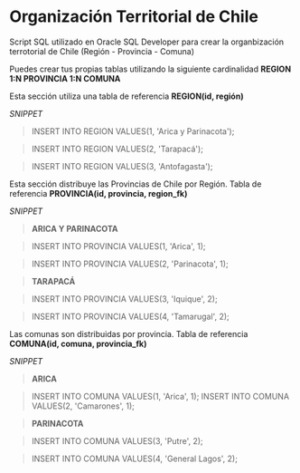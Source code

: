 # Organización Territorial de Chile

Script SQL utilizado en Oracle SQL Developer para crear la organbización terrotorial de Chile (Región - Provincia - Comuna)

Puedes crear tus propias tablas utilizando la siguiente cardinalidad **REGION 1:N PROVINCIA 1:N COMUNA**

Esta sección utiliza una tabla de referencia **REGION(id, región)**

*SNIPPET*

>INSERT INTO REGION VALUES(1, 'Arica y Parinacota');

>INSERT INTO REGION VALUES(2, 'Tarapacá');

>INSERT INTO REGION VALUES(3, 'Antofagasta');


 
Esta sección distribuye las Provincias de Chile por Región. Tabla de referencia **PROVINCIA(id, provincia, region_fk)**

*SNIPPET*

>**ARICA Y PARINACOTA**

>INSERT INTO PROVINCIA VALUES(1, 'Arica', 1);

>INSERT INTO PROVINCIA VALUES(2, 'Parinacota', 1);

>**TARAPACÁ**

>INSERT INTO PROVINCIA VALUES(3, 'Iquique', 2);

>INSERT INTO PROVINCIA VALUES(4, 'Tamarugal', 2);



Las comunas son distribuidas por provincia. Tabla de referencia **COMUNA(id, comuna, provincia_fk)**

*SNIPPET*

>**ARICA**

>INSERT INTO COMUNA VALUES(1, 'Arica', 1);
>INSERT INTO COMUNA VALUES(2, 'Camarones', 1);

>**PARINACOTA**

>INSERT INTO COMUNA VALUES(3, 'Putre', 2);

>INSERT INTO COMUNA VALUES(4, 'General Lagos', 2);

